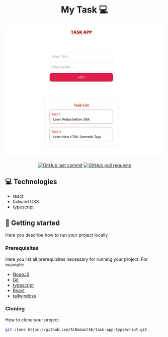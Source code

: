 <h1 align="center" style="font-weight: bold;">My Task 💻</h1>

<p align="center">
<div align="center">
<!-- <img src="./public/1.JPG" alt="Logo" width="300" height="300"> -->

</div>
<div align="center">

![Awesome ReadME](public/2.JPG)

</div>

<div align="center">

[![GitHub last commit](https://img.shields.io/github/last-commit/navendu-pottekkat/awesome-readme)](https://github.com/AlNomanCSE/task-app-typeScript)
[![GitHub pull requests](https://img.shields.io/github/issues-pr/navendu-pottekkat/awesome-readme)](https://github.com/AlNomanCSE/task-app-typeScript)

</div>
<h2 id="technologies">💻 Technologies</h2>

- react
- tailwind CSS
- typescript

<h2 id="started">🚀 Getting started</h2>

Here you describe how to run your project locally

<h3>Prerequisites</h3>

Here you list all prerequisites necessary for running your project. For example:

- [NodeJS](https://github.com/)
- [Git](https://github.com)
- [typescript](https://www.typescriptlang.org/)
- [React](https://react.dev/learn)
- [tailwindcss](https://tailwindcss.com/)

<h3>Cloning</h3>

How to clone your project

```bash
git clone https://github.com/AlNomanCSE/task-app-typeScript.git
```
